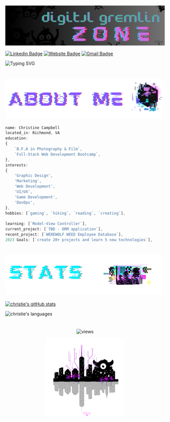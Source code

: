![banner](./gremlicious/header.png)

[![Linkedin Badge](https://img.shields.io/badge/-hotpink?style=flat&logo=Linkedin&logoColor=white&link=https://www.linkedin.com/in/christiecamphoto/)](https://www.linkedin.com/in/christiecamphoto/)
[![Website Badge](https://img.shields.io/badge/-purple?style=flat&logo=Google-Chrome&logoColor=white&link=https://christiecamp.com)](https://christiecamp.com)
[![Gmail Badge](https://img.shields.io/badge/-skyblue?style=flat&logo=Gmail&logoColor=white&link=mailto:christiecamphoto@gmail.com)](mailto:christiecamphoto@gmail.com)

![Typing SVG](https://readme-typing-svg.demolab.com/?lines=hello+there;welcome+gremlins)

#

### ![about-me](./gremlicious/1.png)

```javascript
name: Christine Campbell
located_in: Richmond, VA
education:
{
    `B.F.A in Photography & Film`,
    `Full-Stack Web Development Bootcamp`,
},
interests:
{
    'Graphic Design',
    'Marketing',
    'Web Development',
    'UI/UX',
    'Game Development',
    'DevOps',
},
hobbies: [`gaming`, `hiking`, `reading`, `creating`],

learning: [`Model-View Controller`],
current_project: [`TBD - ORM application`],
recent_project: [`WEREWOLF WEED Employee Database`],
2023 Goals: [`create 20+ projects and learn 5 new technologies`],
```

#

### ![my-stats](./gremlicious/2.png)

[![christie's gitHub stats](https://github-readme-stats.vercel.app/api?username=christiecamp&theme=synthwave)](https://github.com/christiecamp)

![christie's languages](https://github-readme-stats.vercel.app/api/top-langs?username=christiecamp&show_icons=true&locale=en&layout=compact&theme=synthwave)


<!-- ![Snake animation](https://github.com/christiecamp/christiecamp/blob/output/github-contribution-grid-snake.svg) -->

#

<p align="center">
  <img alt="views" src="https://komarev.com/ghpvc/?username=christiecamp&style=flat-square&color=blueviolet" >
</p>

<p align="center">
<a href="https://www.christiecamp.com"><img height= 250px src ="./gremlicious/logo.png"></a>
</p>

